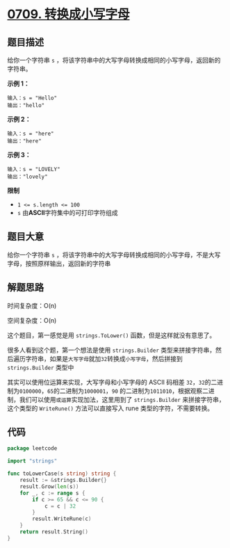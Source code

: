 # [0709. 转换成小写字母](https://leetcode.cn/problems/to-lower-case/)

## 题目描述

给你一个字符串 `s` ，将该字符串中的大写字母转换成相同的小写字母，返回新的字符串。

**示例 1：**

```text
输入：s = "Hello"
输出："hello"
```

**示例 2：**

```text
输入：s = "here"
输出："here"
```

**示例 3：**

```text
输入：s = "LOVELY"
输出："lovely"
```

**限制**

* `1 <= s.length <= 100`
* `s` 由**ASCII**字符集中的可打印字符组成

## 题目大意

给你一个字符串 `s` ，将该字符串中的大写字母转换成相同的小写字母，不是大写字母，按照原样输出，返回新的字符串

## 解题思路

时间复杂度：O(n)

空间复杂度：O(n)

这个题目，第一感觉是用 `strings.ToLower()` 函数，但是这样就没有意思了。

很多人看到这个题，第一个想法是使用 `strings.Builder`
类型来拼接字符串，然后遍历字符串，如果是`大写字母`就加`32`转换成`小写字母`，然后拼接到 `strings.Builder` 类型中

其实可以使用位运算来实现，大写字母和小写字母的 ASCII 码相差 `32`，`32`的二进制为`0100000`，`65`的二进制为`1000001`，`90`
的二进制为`1011010`，根据观察二进制，我们可以使用`或运算`实现加法，这里用到了 `strings.Builder`
来拼接字符串，这个类型的 `WriteRune()` 方法可以直接写入 rune 类型的字符，不需要转换。

## 代码

```go
package leetcode

import "strings"

func toLowerCase(s string) string {
	result := &strings.Builder{}
	result.Grow(len(s))
	for _, c := range s {
		if c >= 65 && c <= 90 {
			c = c | 32
		}
		result.WriteRune(c)
	}
	return result.String()
}
```
